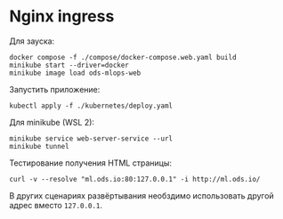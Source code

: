 # Nginx ingress

Для зауска:
```
docker compose -f ./compose/docker-compose.web.yaml build
minikube start --driver=docker
minikube image load ods-mlops-web
```

Запустить приложение:
```
kubectl apply -f ./kubernetes/deploy.yaml
```

Для minikube (WSL 2):
```
minikube service web-server-service --url
minikube tunnel
```


Тестирование получения HTML страницы:
```
curl -v --resolve "ml.ods.io:80:127.0.0.1" -i http://ml.ods.io/
```

В других сценариях развёртывания необздимо использовать другой адрес вместо `127.0.0.1`.
